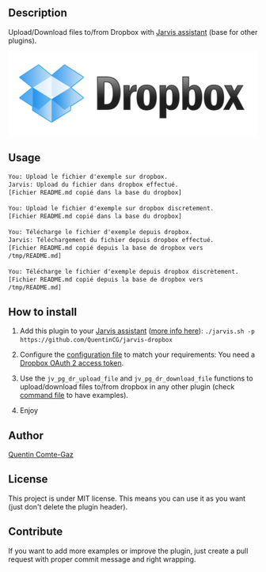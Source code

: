 ## Description
Upload/Download files to/from Dropbox with <a target="_blank" href="http://domotiquefacile.fr/jarvis/">Jarvis assistant</a> (base for other plugins).

<img src="https://raw.githubusercontent.com/QuentinCG/jarvis-dropbox/master/presentation.png" width="800">


## Usage
```
You: Upload le fichier d'exemple sur dropbox.
Jarvis: Upload du fichier dans dropbox effectué.
[Fichier README.md copié dans la base du dropbox]

You: Upload le fichier d'exemple sur dropbox discretement.
[Fichier README.md copié dans la base du dropbox]

You: Télécharge le fichier d'exemple depuis dropbox.
Jarvis: Téléchargement du fichier depuis dropbox effectué.
[Fichier README.md copié depuis la base de dropbox vers /tmp/README.md]

You: Télécharge le fichier d'exemple depuis dropbox discrètement.
[Fichier README.md copié depuis la base de dropbox vers /tmp/README.md]
```


## How to install

1) Add this plugin to your <a target="_blank" href="http://domotiquefacile.fr/jarvis/">Jarvis assistant</a> (<a target="_blank" href="http://domotiquefacile.fr/jarvis/content/plugins">more info here</a>): ```./jarvis.sh -p https://github.com/QuentinCG/jarvis-dropbox```

2) Configure the <a target="_blank" href="https://github.com/QuentinCG/jarvis-dropbox/blob/master/config.sh">configuration file</a> to match your requirements: You need a <a target="_blank" href="https://dropbox.com/developers/apps">Dropbox OAuth 2 access token</a>.

3) Use the `jv_pg_dr_upload_file` and `jv_pg_dr_download_file` functions to upload/download files to/from dropbox in any other plugin (check <a target="_blank" href="https://github.com/QuentinCG/jarvis-dropbox/blob/master/fr/commands">command file</a> to have examples).

4) Enjoy


## Author
[Quentin Comte-Gaz](http://quentin.comte-gaz.com/)


## License

This project is under MIT license. This means you can use it as you want (just don't delete the plugin header).


## Contribute

If you want to add more examples or improve the plugin, just create a pull request with proper commit message and right wrapping.
